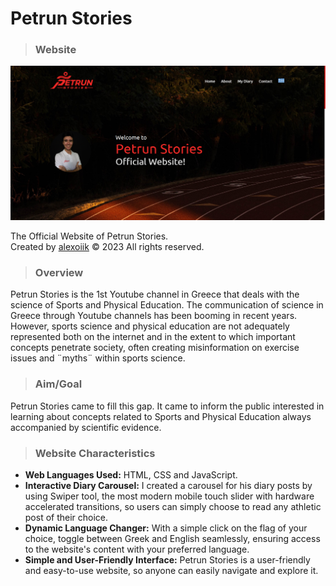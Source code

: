 # Petrun Stories

> ### Website

<img src="Images/Website.png" width="800">

The Official Website of Petrun Stories.<br/>
Created by [alexoiik](https://github.com/alexoiik) © 2023 All rights reserved.

> ### Overview

Petrun Stories is the 1st Youtube channel in Greece that deals with the science of Sports and Physical Education. The communication of science in Greece through Youtube channels has been booming in recent years. However, sports science and physical education are not adequately represented both on the internet and in the extent to which important concepts penetrate society, often creating misinformation on exercise issues and ¨myths¨ within sports science.

> ### Aim/Goal
Petrun Stories came to fill this gap. It came to inform the public interested in learning about concepts related to Sports and Physical Education always accompanied by scientific evidence.

> ### Website Characteristics

- **Web Languages Used:** HTML, CSS and JavaScript.
- **Interactive Diary Carousel:** I created a carousel for his diary posts by using Swiper tool, the most modern mobile touch slider with hardware accelerated transitions, so users can simply choose to read any athletic post of their choice.
- **Dynamic Language Changer:** With a simple click on the flag of your choice, toggle between Greek and English seamlessly, ensuring access to the website's content with your preferred language.
- **Simple and User-Friendly Interface:** Petrun Stories is a user-friendly and easy-to-use website, so anyone can easily navigate and explore it.
